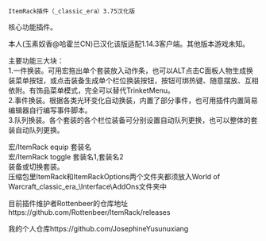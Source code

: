     ItemRack插件（_classic_era）3.75汉化版    
  核心功能插件。  
    
  本人(玉素奴香@哈霍兰CN)已汉化该版适配1.14.3客户端。其他版本游戏未知。

  主要功能三大块：  
  1.一件换装。可用宏拖出单个套装放入动作条，也可以ALT点击C面板人物生成换装菜单按钮，或点击装备生成单个栏位换装按钮，按钮可绑热键、随意摆放、互相依附。有饰品菜单模式，完全可以替代TrinketMenu。  
  2.事件换装。根据各类光环变化自动换装，内置了部分事件，也可用插件内置简易编辑器自行编写事件脚本。  
  3.队列换装。各个套装的各个栏位装备可分别设置自动队列更换，也可以整体的套装自动队列更换。  

  宏/ItemRack equip 套装名  
  宏/ItemRack toggle 套装名1,套装名2  
  装备或切换套装。  
    压缩包里ItemRack和ItemRackOptions两个文件夹都须放入World of Warcraft\_classic_era_\Interface\AddOns文件夹中  

  目前插件维护者Rottenbeer的仓库地址https://github.com/Rottenbeer/ItemRack/releases   

  我的个人仓库https://github.com/JosephineYusunuxiang  
